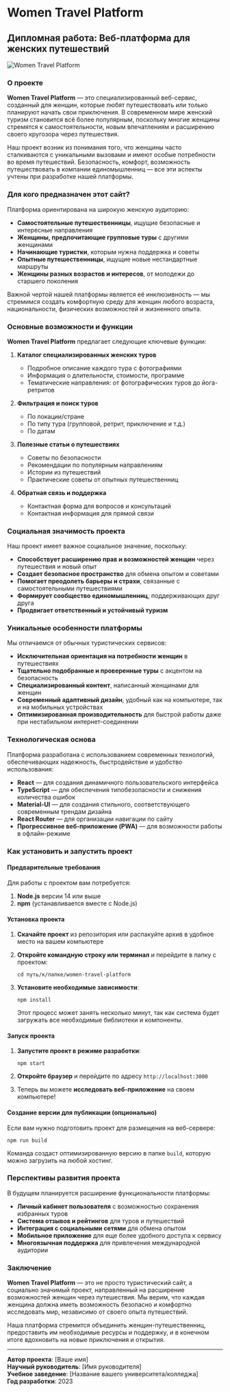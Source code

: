 # Women Travel Platform

## Дипломная работа: Веб-платформа для женских путешествий

![Women Travel Platform](https://images.unsplash.com/photo-1516483638261-f4dbaf036963?ixlib=rb-4.0.3&ixid=M3wxMjA3fDB8MHxwaG90by1wYWdlfHx8fGVufDB8fHx8fA%3D%3D&auto=format&fit=crop&w=1886&q=80)

### О проекте

**Women Travel Platform** — это специализированный веб-сервис, созданный для женщин, которые любят путешествовать или только планируют начать свои приключения. В современном мире женский туризм становится всё более популярным, поскольку многие женщины стремятся к самостоятельности, новым впечатлениям и расширению своего кругозора через путешествия.

Наш проект возник из понимания того, что женщины часто сталкиваются с уникальными вызовами и имеют особые потребности во время путешествий. Безопасность, комфорт, возможность путешествовать в компании единомышленниц — все эти аспекты учтены при разработке нашей платформы.

### Для кого предназначен этот сайт?

Платформа ориентирована на широкую женскую аудиторию:

- **Самостоятельные путешественницы**, ищущие безопасные и интересные направления
- **Женщины, предпочитающие групповые туры** с другими женщинами
- **Начинающие туристки**, которым нужна поддержка и советы
- **Опытные путешественницы**, ищущие новые нестандартные маршруты
- **Женщины разных возрастов и интересов**, от молодежи до старшего поколения

Важной чертой нашей платформы является её инклюзивность — мы стремимся создать комфортную среду для женщин любого возраста, национальности, физических возможностей и жизненного опыта.

### Основные возможности и функции

**Women Travel Platform** предлагает следующие ключевые функции:

1. **Каталог специализированных женских туров**
   - Подробное описание каждого тура с фотографиями
   - Информация о длительности, стоимости, программе
   - Тематические направления: от фотографических туров до йога-ретритов

2. **Фильтрация и поиск туров**
   - По локации/стране
   - По типу тура (групповой, ретрит, приключение и т.д.)
   - По датам

3. **Полезные статьи о путешествиях**
   - Советы по безопасности
   - Рекомендации по популярным направлениям
   - Истории из путешествий
   - Практические советы от опытных путешественниц

4. **Обратная связь и поддержка**
   - Контактная форма для вопросов и консультаций
   - Контактная информация для прямой связи

### Социальная значимость проекта

Наш проект имеет важное социальное значение, поскольку:

- **Способствует расширению прав и возможностей женщин** через путешествия и новый опыт
- **Создает безопасное пространство** для обмена опытом и советами
- **Помогает преодолеть барьеры и страхи**, связанные с самостоятельными путешествиями
- **Формирует сообщество единомышленниц**, поддерживающих друг друга
- **Продвигает ответственный и устойчивый туризм**

### Уникальные особенности платформы

Мы отличаемся от обычных туристических сервисов:

- **Исключительная ориентация на потребности женщин** в путешествиях
- **Тщательно подобранные и проверенные туры** с акцентом на безопасность
- **Специализированный контент**, написанный женщинами для женщин
- **Современный адаптивный дизайн**, удобный как на компьютере, так и на мобильных устройствах
- **Оптимизированная производительность** для быстрой работы даже при нестабильном интернет-соединении

### Технологическая основа

Платформа разработана с использованием современных технологий, обеспечивающих надежность, быстродействие и удобство использования:

- **React** — для создания динамичного пользовательского интерфейса
- **TypeScript** — для обеспечения типобезопасности и снижения количества ошибок
- **Material-UI** — для создания стильного, соответствующего современным трендам дизайна
- **React Router** — для организации навигации по сайту
- **Прогрессивное веб-приложение (PWA)** — для возможности работы в офлайн-режиме

### Как установить и запустить проект

#### Предварительные требования

Для работы с проектом вам потребуется:

1. **Node.js** версии 14 или выше
2. **npm** (устанавливается вместе с Node.js)

#### Установка проекта

1. **Скачайте проект** из репозитория или распакуйте архив в удобное место на вашем компьютере

2. **Откройте командную строку или терминал** и перейдите в папку с проектом:
   ```
   cd путь/к/папке/women-travel-platform
   ```

3. **Установите необходимые зависимости**:
   ```
   npm install
   ```
   Этот процесс может занять несколько минут, так как система будет загружать все необходимые библиотеки и компоненты.

#### Запуск проекта

1. **Запустите проект в режиме разработки**:
   ```
   npm start
   ```

2. **Откройте браузер** и перейдите по адресу `http://localhost:3000`

3. Теперь вы можете **исследовать веб-приложение** на своем компьютере!

#### Создание версии для публикации (опционально)

Если вам нужно подготовить проект для размещения на веб-сервере:
```
npm run build
```
Команда создаст оптимизированную версию в папке `build`, которую можно загрузить на любой хостинг.

### Перспективы развития проекта

В будущем планируется расширение функциональности платформы:

- **Личный кабинет пользователя** с возможностью сохранения избранных туров
- **Система отзывов и рейтингов** для туров и путешествий
- **Интеграция с социальными сетями** для обмена опытом
- **Мобильное приложение** для еще более удобного доступа к сервису
- **Многоязычная поддержка** для привлечения международной аудитории

### Заключение

**Women Travel Platform** — это не просто туристический сайт, а социально значимый проект, направленный на расширение возможностей женщин через путешествия. Мы верим, что каждая женщина должна иметь возможность безопасно и комфортно исследовать мир, независимо от своего опыта путешествий.

Наша платформа стремится объединить женщин-путешественниц, предоставить им необходимые ресурсы и поддержку, и в конечном итоге вдохновить на новые приключения и открытия.

---

**Автор проекта**: [Ваше имя]  
**Научный руководитель**: [Имя руководителя]  
**Учебное заведение**: [Название вашего университета/колледжа]  
**Год разработки**: 2023
